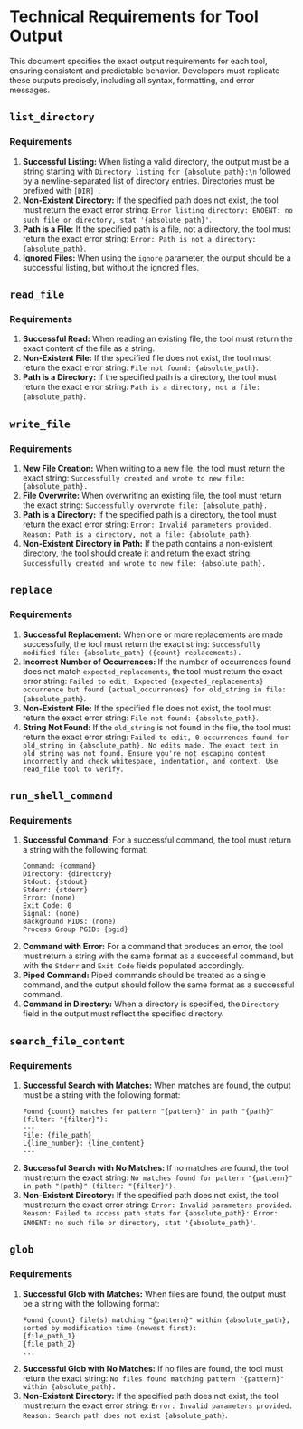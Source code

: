 # Technical Requirements for Tool Output

This document specifies the exact output requirements for each tool, ensuring consistent and predictable behavior. Developers must replicate these outputs precisely, including all syntax, formatting, and error messages.

## `list_directory`

### Requirements

1.  **Successful Listing:** When listing a valid directory, the output must be a string starting with `Directory listing for {absolute_path}:\n` followed by a newline-separated list of directory entries. Directories must be prefixed with `[DIR] `.
2.  **Non-Existent Directory:** If the specified path does not exist, the tool must return the exact error string: `Error listing directory: ENOENT: no such file or directory, stat '{absolute_path}'`.
3.  **Path is a File:** If the specified path is a file, not a directory, the tool must return the exact error string: `Error: Path is not a directory: {absolute_path}`.
4.  **Ignored Files:** When using the `ignore` parameter, the output should be a successful listing, but without the ignored files.

## `read_file`

### Requirements

1.  **Successful Read:** When reading an existing file, the tool must return the exact content of the file as a string.
2.  **Non-Existent File:** If the specified file does not exist, the tool must return the exact error string: `File not found: {absolute_path}`.
3.  **Path is a Directory:** If the specified path is a directory, the tool must return the exact error string: `Path is a directory, not a file: {absolute_path}`.

## `write_file`

### Requirements

1.  **New File Creation:** When writing to a new file, the tool must return the exact string: `Successfully created and wrote to new file: {absolute_path}.`
2.  **File Overwrite:** When overwriting an existing file, the tool must return the exact string: `Successfully overwrote file: {absolute_path}.`
3.  **Path is a Directory:** If the specified path is a directory, the tool must return the exact error string: `Error: Invalid parameters provided. Reason: Path is a directory, not a file: {absolute_path}`.
4.  **Non-Existent Directory in Path:** If the path contains a non-existent directory, the tool should create it and return the exact string: `Successfully created and wrote to new file: {absolute_path}.`

## `replace`

### Requirements

1.  **Successful Replacement:** When one or more replacements are made successfully, the tool must return the exact string: `Successfully modified file: {absolute_path} ({count} replacements).`
2.  **Incorrect Number of Occurrences:** If the number of occurrences found does not match `expected_replacements`, the tool must return the exact error string: `Failed to edit, Expected {expected_replacements} occurrence but found {actual_occurrences} for old_string in file: {absolute_path}`.
3.  **Non-Existent File:** If the specified file does not exist, the tool must return the exact error string: `File not found: {absolute_path}`.
4.  **String Not Found:** If the `old_string` is not found in the file, the tool must return the exact error string: `Failed to edit, 0 occurrences found for old_string in {absolute_path}. No edits made. The exact text in old_string was not found. Ensure you're not escaping content incorrectly and check whitespace, indentation, and context. Use read_file tool to verify.`

## `run_shell_command`

### Requirements

1.  **Successful Command:** For a successful command, the tool must return a string with the following format:
    ```
    Command: {command}
    Directory: {directory}
    Stdout: {stdout}
    Stderr: {stderr}
    Error: (none)
    Exit Code: 0
    Signal: (none)
    Background PIDs: (none)
    Process Group PGID: {pgid}
    ```
2.  **Command with Error:** For a command that produces an error, the tool must return a string with the same format as a successful command, but with the `Stderr` and `Exit Code` fields populated accordingly.
3.  **Piped Command:** Piped commands should be treated as a single command, and the output should follow the same format as a successful command.
4.  **Command in Directory:** When a directory is specified, the `Directory` field in the output must reflect the specified directory.

## `search_file_content`

### Requirements

1.  **Successful Search with Matches:** When matches are found, the output must be a string with the following format:
    ```
    Found {count} matches for pattern "{pattern}" in path "{path}" (filter: "{filter}"):
    ---
    File: {file_path}
    L{line_number}: {line_content}
    ---
    ```
2.  **Successful Search with No Matches:** If no matches are found, the tool must return the exact string: `No matches found for pattern "{pattern}" in path "{path}" (filter: "{filter}").`
3.  **Non-Existent Directory:** If the specified path does not exist, the tool must return the exact error string: `Error: Invalid parameters provided. Reason: Failed to access path stats for {absolute_path}: Error: ENOENT: no such file or directory, stat '{absolute_path}'`.

## `glob`

### Requirements

1.  **Successful Glob with Matches:** When files are found, the output must be a string with the following format:
    ```
    Found {count} file(s) matching "{pattern}" within {absolute_path}, sorted by modification time (newest first):
    {file_path_1}
    {file_path_2}
    ...
    ```
2.  **Successful Glob with No Matches:** If no files are found, the tool must return the exact string: `No files found matching pattern "{pattern}" within {absolute_path}.`
3.  **Non-Existent Directory:** If the specified path does not exist, the tool must return the exact error string: `Error: Invalid parameters provided. Reason: Search path does not exist {absolute_path}`.

